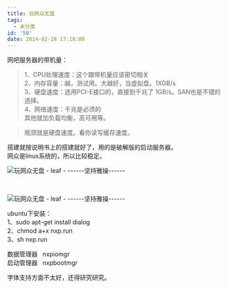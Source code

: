 ```yaml
---
title: 玩网众无盘
tags:
  - 未分类
id: '50'
date: 2014-02-28 17:18:00
---
```


网吧服务器的带机量：  

> 1、CPU处理速度：这个跟带机量应该密切相关  
> 2、内存容量：越，测试用。大越好，当虚拟盘。1XGB/s  
> 3、硬盘速度：选用PCI-E接口的，直接到千兆了 1GB/s。SAN也是不错的选择。  
> 4、网络速度：千兆是必须的  
> 其他就加负载均衡，高可用等。  

> 瓶颈就是硬盘速度。看你读写缓存速度。  

  
搭建就按说明书上的搭建就好了，用的是破解版的启动服务器。  
网众是linux系统的，所以比较稳定。  

![玩网众无盘 - leaf - ------坚持雅操------](http://img2.ph.126.net/lnM8u6x6m22FRJG2n5y9Rw==/3242310256830412532.png "玩网众无盘 - leaf - ------坚持雅操------")

 

![玩网众无盘 - leaf - ------坚持雅操------](http://img2.ph.126.net/V_DjrEVBbLX_9NdhwbuGzA==/848365579906058585.png "玩网众无盘 - leaf - ------坚持雅操------")

  
  
ubuntu下安装：  
1、sudo apt-get install dialog  
2、chmod a+x nxp.run  
3、sh nxp.run  
  
数据管理器   nxpiomgr  
启动管理器   nxpbootmgr  
  
字体支持方面不太好，还得研究研究。